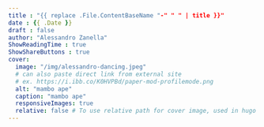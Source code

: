 ```yaml
---
title : "{{ replace .File.ContentBaseName "-" " " | title }}"
date : {{ .Date }}
draft : false
author: "Alessandro Zanella"
ShowReadingTime : true
ShowShareButtons : true
cover:
  image: "/img/alessandro-dancing.jpeg"
  # can also paste direct link from external site
  # ex. https://i.ibb.co/K0HVPBd/paper-mod-profilemode.png
  alt: "mambo ape"
  caption: "mambo ape"
  responsiveImages: true
  relative: false # To use relative path for cover image, used in hugo Page-bundles
---
```

